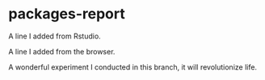 # packages-report

A line I added from Rstudio.

A line I added from the browser.

A wonderful experiment I conducted in this branch, it will revolutionize life.